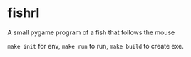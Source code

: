 # fishrl

A small pygame program of a fish that follows the mouse


`make init` for env, `make run` to run, `make build` to create exe. 